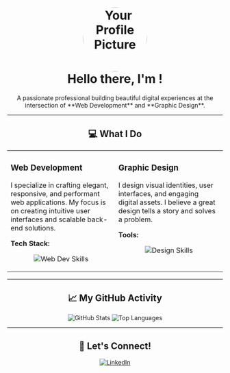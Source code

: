 <h1 align="center">
  <img src="https://i.postimg.cc/T1MvnzD9/PROFILE.jpg" alt="Your Profile Picture" width="150" style="border-radius: 50%;" />
  <br>
  Hello there, I'm <Your Name>!
</h1>

<p align="center">
  A passionate professional building beautiful digital experiences
  at the intersection of **Web Development** and **Graphic Design**.
</p>

---

<h2 align="center">💻 What I Do</h2>

<table align="center">
  <tr>
    <td width="50%" valign="top">
      <h3>Web Development</h3>
      <p>I specialize in crafting elegant, responsive, and performant web applications. My focus is on creating intuitive user interfaces and scalable back-end solutions.</p>
      <p><strong>Tech Stack:</strong></p>
      <p align="center">
        <img src="https://skillicons.dev/icons?i=html,css,js,ts,react,nextjs,nodejs,express,mongodb,git" alt="Web Dev Skills" />
      </p>
    </td>
    <td width="50%" valign="top">
      <h3>Graphic Design</h3>
      <p>I design visual identities, user interfaces, and engaging digital assets. I believe a great design tells a story and solves a problem.</p>
      <p><strong>Tools:</strong></p>
      <p align="center">
        <img src="https://skillicons.dev/icons?i=figma,ps,ai,xd,canva,pr" alt="Design Skills" />
      </p>
    </td>
  </tr>
</table>

---

<h2 align="center">📈 My GitHub Activity</h2>

<p align="center">
  <img src="https://github-readme-stats.vercel.app/api?username=your-username&show_icons=true&theme=dark" alt="GitHub Stats" />
  <img src="https://github-readme-stats.vercel.app/api/top-langs/?username=your-username&layout=compact&theme=dark" alt="Top Languages" />
</p>

---

<h2 align="center">🔗 Let's Connect!</h2>

<p align="center">
  <a href="https://linkedin.com/in/your-linkedin" target="_blank">
    <img src="https://img.shields.io/badge/LinkedIn-0077B5?style=for-the-badge&logo=linkedin&logoColor=white" alt="LinkedIn"
